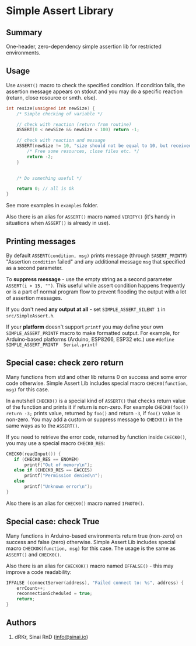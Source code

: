 Simple Assert Library
==========================

## Summary

One-header, zero-dependency simple assertion lib for restricted environments.

## Usage

Use `ASSERT()` macro to check the specified condition. If condition falls, the assertion message appears on stdout and you may do a specific reaction (return, close rosource or smth. else).


```c++
int resize(unsigned int newSize) {  
    /* Simple checking of variable */

    // check with reaction (return from routine)
    ASSERT(0 < newSize && newSize < 100) return -1; 

    // check with reaction and message
    ASSERT(newSize != 10, "size should not be equal to 10, but received: %d", newSize) {
    	/* Free some resources, close files etc. */
    	return -2;
    }

    
    /* Do something useful */

    return 0; // all is Ok
}
```

See more examples in `examples` folder.

Also there is an alias for `ASSERT()` macro named `VERIFY()` (it's handy in situations when `ASSERT()` is already in use). 

## Printing messages

By default `ASSERT(condition, msg)` prints message (through `SASERT_PRINTF`) "Assertion  `condition`  failed" and any additional message `msg` that specified as a second  parameter. 

To **suppress message** - use the empty string as a second parameter `ASSERT(i > 15, "")`. This useful while assert condition happens frequently or is a part of normal program flow to prevent flooding the output with a lot of assertion messages.

If you don't need **any output at all** - set `SIMPLE_ASSERT_SILENT 1` in `src/SimpleAssert.h`.

If your **platform** doesn't support `printf` you may define your own `SIMPLE_ASSERT_PRINTF` macro to make formatted output. For example, for Arduino-based platforms (Arduino, ESP8266, ESP32 etc.) use `#define SIMPLE_ASSERT_PRINTF  Serial.printf` 

## Special case: check zero return

Many functions from std and other lib returns 0 on success and some error code otherwise. Simple Assert Lib includes special macro `CHECK0(function, msg)` for this case.

In a nutshell `CHECK0()` is a special kind of `ASSERT()` that checks return value of the function and prints it if return is non-zero. For example `CHECK0(foo()) return -3;` prints value, returned by `foo()` and return `-3`, if `foo()` value is non-zero. You may add a custom or suppress message to `CHECK0()` in the same ways as to the  `ASSERT()`.

If you need to retrieve the error code, returned by function inside `CHECK0()`, you may use a special macro `CHECK0_RES`:
```C++
CHECK0(readInput()) {
   if (CHECK0_RES == ENOMEM)
       printf("Out of memory\n");
   else if (CHECK0_RES == EACCES)
       printf("Permission denied\n");
   else
       printf("Unknown error\n");
}
```
Also there is an alias for `CHECK0()` macro named `IFNOT0()`.

## Special case: check True

Many functions in Arduino-based environments return true (non-zero) on success and false (zero) otherwise. Simple Assert Lib includes special macro `CHECKOK(function, msg)` for this case. The usage is the same as `ASSERT()` and `CHECK0()`.

Also there is an alias for `CHECKOK()` macro named `IFFALSE()` - this may improve a code readability:

```C++
IFFALSE (connectServer(address), "Failed connect to: %s", address) {
    errCount++;
    reconnectionScheduled = true;    
    return;
}
```


## Authors
1. dRKr, Sinai RnD (<info@sinai.io>)
